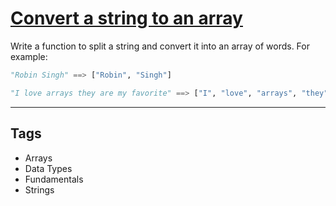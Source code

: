 # [Convert a string to an array](https://www.codewars.com/kata/57e76bc428d6fbc2d500036d)

Write a function to split a string and convert it into an array of words. For example:

```python
"Robin Singh" ==> ["Robin", "Singh"]

"I love arrays they are my favorite" ==> ["I", "love", "arrays", "they", "are", "my", "favorite"]
```

---

## Tags

- Arrays
- Data Types
- Fundamentals
- Strings
